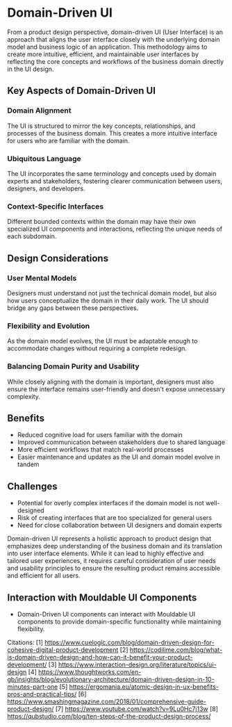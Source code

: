 # Domain-Driven UI

From a product design perspective, domain-driven UI (User Interface) is an approach that aligns the user interface closely with the underlying domain model and business logic of an application. This methodology aims to create more intuitive, efficient, and maintainable user interfaces by reflecting the core concepts and workflows of the business domain directly in the UI design.

## Key Aspects of Domain-Driven UI

### Domain Alignment

The UI is structured to mirror the key concepts, relationships, and processes of the business domain. This creates a more intuitive interface for users who are familiar with the domain.

### Ubiquitous Language

The UI incorporates the same terminology and concepts used by domain experts and stakeholders, fostering clearer communication between users, designers, and developers.

### Context-Specific Interfaces

Different bounded contexts within the domain may have their own specialized UI components and interactions, reflecting the unique needs of each subdomain.

## Design Considerations

### User Mental Models

Designers must understand not just the technical domain model, but also how users conceptualize the domain in their daily work. The UI should bridge any gaps between these perspectives.

### Flexibility and Evolution

As the domain model evolves, the UI must be adaptable enough to accommodate changes without requiring a complete redesign.

### Balancing Domain Purity and Usability

While closely aligning with the domain is important, designers must also ensure the interface remains user-friendly and doesn't expose unnecessary complexity.

## Benefits

- Reduced cognitive load for users familiar with the domain
- Improved communication between stakeholders due to shared language
- More efficient workflows that match real-world processes
- Easier maintenance and updates as the UI and domain model evolve in tandem

## Challenges

- Potential for overly complex interfaces if the domain model is not well-designed
- Risk of creating interfaces that are too specialized for general users
- Need for close collaboration between UI designers and domain experts

Domain-driven UI represents a holistic approach to product design that emphasizes deep understanding of the business domain and its translation into user interface elements. While it can lead to highly effective and tailored user experiences, it requires careful consideration of user needs and usability principles to ensure the resulting product remains accessible and efficient for all users.

## Interaction with Mouldable UI Components

- Domain-Driven UI components can interact with Mouldable UI components to provide domain-specific functionality while maintaining flexibility.

Citations:
[1] https://www.cuelogic.com/blog/domain-driven-design-for-cohesive-digital-product-development
[2] https://codilime.com/blog/what-is-domain-driven-design-and-how-can-it-benefit-your-product-development/
[3] https://www.interaction-design.org/literature/topics/ui-design
[4] https://www.thoughtworks.com/en-gb/insights/blog/evolutionary-architecture/domain-driven-design-in-10-minutes-part-one
[5] https://ergomania.eu/atomic-design-in-ux-benefits-pros-and-practical-tips/
[6] https://www.smashingmagazine.com/2018/01/comprehensive-guide-product-design/
[7] https://www.youtube.com/watch?v=9Lu0Hc7j13w
[8] https://qubstudio.com/blog/ten-steps-of-the-product-design-process/
